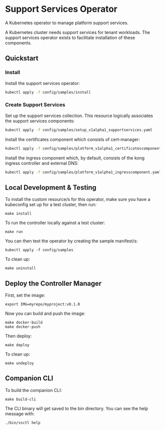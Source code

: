 # Support Services Operator

A Kubernetes operator to manage platform support services.

A Kubernetes cluster needs support services for tenant workloads.  The support
services operator exists to facilitate installation of these components.

## Quickstart

### Install

Install the support services operator:

```bash
kubectl apply -f config/samples/install
```

### Create Support Services

Set up the support services collection.  This resource logically associates the
support services components:

```bash
kubectl apply -f config/samples/setup_v1alpha1_supportservices.yaml
```

Install the certificates component which consists of cert-manager:

```bash
kubectl apply -f config/samples/platform_v1alpha1_certificatescomponent.yaml
```

Install the ingress component which, by default, consists of the kong ingress
controller and external DNS:

```bash
kubectl apply -f config/samples/platform_v1alpha1_ingresscomponent.yaml
```

## Local Development & Testing

To install the custom resource/s for this operator, make sure you have a
kubeconfig set up for a test cluster, then run:

    make install

To run the controller locally against a test cluster:

    make run

You can then test the operator by creating the sample manifest/s:

    kubectl apply -f config/samples

To clean up:

    make uninstall

## Deploy the Controller Manager

First, set the image:

    export IMG=myrepo/myproject:v0.1.0

Now you can build and push the image:

    make docker-build
    make docker-push

Then deploy:

    make deploy

To clean up:

    make undeploy

## Companion CLI

To build the companion CLI:

    make build-cli

The CLI binary will get saved to the bin directory.  You can see the help
message with:

    ./bin/ssctl help
